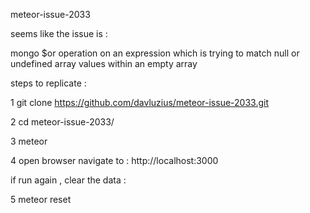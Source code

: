 meteor-issue-2033
 
 
seems like the issue is : 

mongo $or operation on an expression which is trying to match null or undefined array values within an empty array


steps to replicate : 

1 git clone https://github.com/davluzius/meteor-issue-2033.git

2 cd meteor-issue-2033/

3 meteor

4 open browser navigate to : 
http://localhost:3000

if run again , clear the data : 

5 meteor reset 



